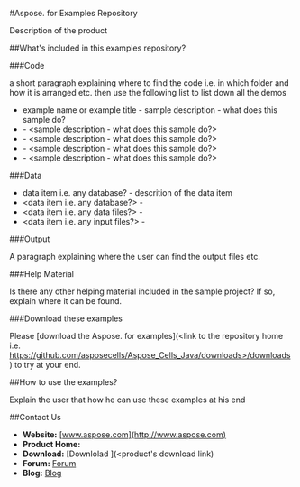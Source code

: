 #Aspose.<Product> for <Platform> Examples Repository

Description of the product



##What's included in this examples repository?

###Code

a short paragraph explaining where to find the code i.e. in which folder and how it is arranged etc. then use the following list to list down all the demos

+ example name or example title - sample description - what does this sample do?
+ <example name or example title> - <sample description - what does this sample do?>
+ <example name or example title> - <sample description - what does this sample do?>
+ <example name or example title> - <sample description - what does this sample do?>
+ <example name or example title> - <sample description - what does this sample do?>


###Data

+ data item i.e. any database? - descrition of the data item
+ <data item i.e. any database?> - <descrition of the data item>
+ <data item i.e. any data files?> - <descrition of the data item>
+ <data item i.e. any input files?> - <descrition of the data item>

###Output

A paragraph explaining where the user can find the output files etc.


###Help Material

Is there any other helping material included in the sample project? If so, explain where it can be found.

###Download these examples

Please [download the Aspose.<product name> for <platform> examples](<link to the repository home i.e. https://github.com/asposecells/Aspose_Cells_Java/downloads>/downloads) to try at your end.

##How to use the examples?

Explain the user that how he can use these examples at his end


##Contact Us

+ **Website:** [www.aspose.com](http://www.aspose.com)
+ **Product Home:** [<product name>](<product link>)
+ **Download:** [Downlolad <product name>](<product's download link)
+ **Forum:** [<product name> Forum](<product family forum link>)
+ **Blog:** [<product name> Blog](<product family blog link>)
 




